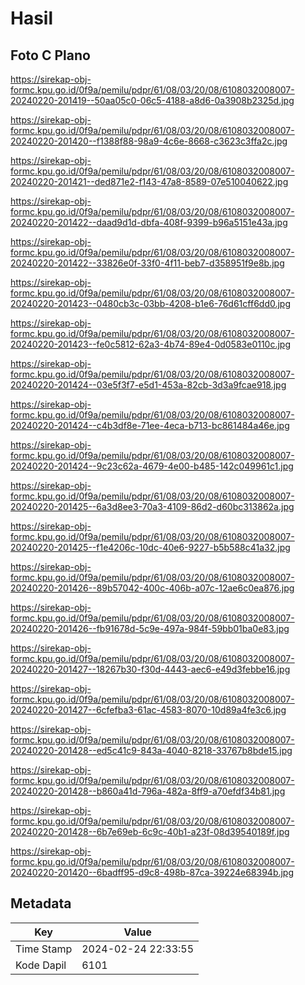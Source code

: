# Hasil

## Foto C Plano

https://sirekap-obj-formc.kpu.go.id/0f9a/pemilu/pdpr/61/08/03/20/08/6108032008007-20240220-201419--50aa05c0-06c5-4188-a8d6-0a3908b2325d.jpg

https://sirekap-obj-formc.kpu.go.id/0f9a/pemilu/pdpr/61/08/03/20/08/6108032008007-20240220-201420--f1388f88-98a9-4c6e-8668-c3623c3ffa2c.jpg

https://sirekap-obj-formc.kpu.go.id/0f9a/pemilu/pdpr/61/08/03/20/08/6108032008007-20240220-201421--ded871e2-f143-47a8-8589-07e510040622.jpg

https://sirekap-obj-formc.kpu.go.id/0f9a/pemilu/pdpr/61/08/03/20/08/6108032008007-20240220-201422--daad9d1d-dbfa-408f-9399-b96a5151e43a.jpg

https://sirekap-obj-formc.kpu.go.id/0f9a/pemilu/pdpr/61/08/03/20/08/6108032008007-20240220-201422--33826e0f-33f0-4f11-beb7-d358951f9e8b.jpg

https://sirekap-obj-formc.kpu.go.id/0f9a/pemilu/pdpr/61/08/03/20/08/6108032008007-20240220-201423--0480cb3c-03bb-4208-b1e6-76d61cff6dd0.jpg

https://sirekap-obj-formc.kpu.go.id/0f9a/pemilu/pdpr/61/08/03/20/08/6108032008007-20240220-201423--fe0c5812-62a3-4b74-89e4-0d0583e0110c.jpg

https://sirekap-obj-formc.kpu.go.id/0f9a/pemilu/pdpr/61/08/03/20/08/6108032008007-20240220-201424--03e5f3f7-e5d1-453a-82cb-3d3a9fcae918.jpg

https://sirekap-obj-formc.kpu.go.id/0f9a/pemilu/pdpr/61/08/03/20/08/6108032008007-20240220-201424--c4b3df8e-71ee-4eca-b713-bc861484a46e.jpg

https://sirekap-obj-formc.kpu.go.id/0f9a/pemilu/pdpr/61/08/03/20/08/6108032008007-20240220-201424--9c23c62a-4679-4e00-b485-142c049961c1.jpg

https://sirekap-obj-formc.kpu.go.id/0f9a/pemilu/pdpr/61/08/03/20/08/6108032008007-20240220-201425--6a3d8ee3-70a3-4109-86d2-d60bc313862a.jpg

https://sirekap-obj-formc.kpu.go.id/0f9a/pemilu/pdpr/61/08/03/20/08/6108032008007-20240220-201425--f1e4206c-10dc-40e6-9227-b5b588c41a32.jpg

https://sirekap-obj-formc.kpu.go.id/0f9a/pemilu/pdpr/61/08/03/20/08/6108032008007-20240220-201426--89b57042-400c-406b-a07c-12ae6c0ea876.jpg

https://sirekap-obj-formc.kpu.go.id/0f9a/pemilu/pdpr/61/08/03/20/08/6108032008007-20240220-201426--fb91678d-5c9e-497a-984f-59bb01ba0e83.jpg

https://sirekap-obj-formc.kpu.go.id/0f9a/pemilu/pdpr/61/08/03/20/08/6108032008007-20240220-201427--18267b30-f30d-4443-aec6-e49d3febbe16.jpg

https://sirekap-obj-formc.kpu.go.id/0f9a/pemilu/pdpr/61/08/03/20/08/6108032008007-20240220-201427--6cfefba3-61ac-4583-8070-10d89a4fe3c6.jpg

https://sirekap-obj-formc.kpu.go.id/0f9a/pemilu/pdpr/61/08/03/20/08/6108032008007-20240220-201428--ed5c41c9-843a-4040-8218-33767b8bde15.jpg

https://sirekap-obj-formc.kpu.go.id/0f9a/pemilu/pdpr/61/08/03/20/08/6108032008007-20240220-201428--b860a41d-796a-482a-8ff9-a70efdf34b81.jpg

https://sirekap-obj-formc.kpu.go.id/0f9a/pemilu/pdpr/61/08/03/20/08/6108032008007-20240220-201428--6b7e69eb-6c9c-40b1-a23f-08d39540189f.jpg

https://sirekap-obj-formc.kpu.go.id/0f9a/pemilu/pdpr/61/08/03/20/08/6108032008007-20240220-201420--6badff95-d9c8-498b-87ca-39224e68394b.jpg


## Metadata

| Key        | Value               |
| ---------- | ------------------- |
| Time Stamp | 2024-02-24 22:33:55 |
| Kode Dapil | 6101                |



